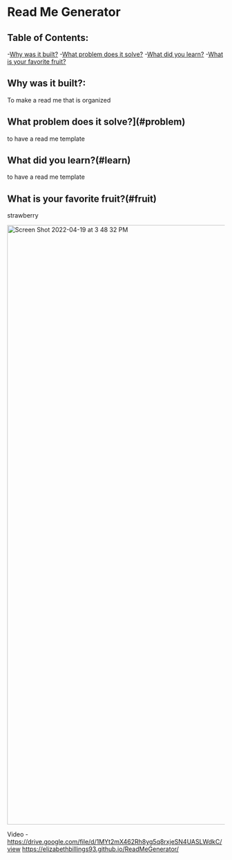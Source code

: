 # Read Me Generator
  ## Table of Contents:
  -[Why was it built?](#build)
  -[What problem does it solve?](#problem)
  -[What did you learn?](#learn)
  -[What is your favorite fruit?](#fruit)

  ## Why was it built?:
  To make a read me that is organized
  ## What problem does it solve?](#problem)
  to have a read me template
  ## What did you learn?(#learn)
  to have a read me template
  ## What is your favorite fruit?(#fruit)
  strawberry

<img width="1384" alt="Screen Shot 2022-04-19 at 3 48 32 PM" src="https://user-images.githubusercontent.com/100626033/164093209-3ce2421b-790e-45f1-9e63-a58360b9600a.png">

Video - https://drive.google.com/file/d/1MYt2mX462Rh8yg5q8rxjeSN4UASLWdkC/view
https://elizabethbillings93.github.io/ReadMeGenerator/
